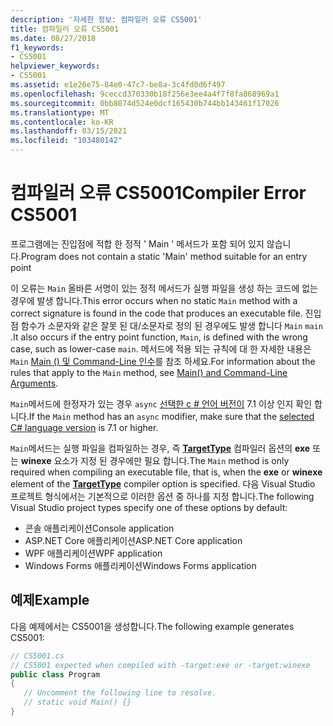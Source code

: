 ```yaml
---
description: '자세한 정보: 컴파일러 오류 CS5001'
title: 컴파일러 오류 CS5001
ms.date: 08/27/2018
f1_keywords:
- CS5001
helpviewer_keywords:
- CS5001
ms.assetid: e1e26e75-84e0-47c7-be8a-3c4fd0d6f497
ms.openlocfilehash: 9ceccd370330b18f256e3ee4a4f7f8fa868969a1
ms.sourcegitcommit: 0bb8074d524e0dcf165430b744bb143461f17026
ms.translationtype: MT
ms.contentlocale: ko-KR
ms.lasthandoff: 03/15/2021
ms.locfileid: "103480142"
---
```

# <a name="compiler-error-cs5001"></a><span data-ttu-id="33c32-103">컴파일러 오류 CS5001</span><span class="sxs-lookup"><span data-stu-id="33c32-103">Compiler Error CS5001</span></span>

<span data-ttu-id="33c32-104">프로그램에는 진입점에 적합 한 정적 ' Main ' 메서드가 포함 되어 있지 않습니다.</span><span class="sxs-lookup"><span data-stu-id="33c32-104">Program does not contain a static 'Main' method suitable for an entry point</span></span>

<span data-ttu-id="33c32-105">이 오류는 `Main` 올바른 서명이 있는 정적 메서드가 실행 파일을 생성 하는 코드에 없는 경우에 발생 합니다.</span><span class="sxs-lookup"><span data-stu-id="33c32-105">This error occurs when no static `Main` method with a correct signature is found in the code that produces an executable file.</span></span> <span data-ttu-id="33c32-106">진입점 함수가 소문자와 같은 잘못 된 대/소문자로 정의 된 경우에도 발생 합니다 `Main` `main` .</span><span class="sxs-lookup"><span data-stu-id="33c32-106">It also occurs if the entry point function, `Main`, is defined with the wrong case, such as lower-case `main`.</span></span> <span data-ttu-id="33c32-107">메서드에 적용 되는 규칙에 대 한 자세한 내용은 `Main` [Main () 및 Command-Line 인수](../programming-guide/main-and-command-args/index.md)를 참조 하세요.</span><span class="sxs-lookup"><span data-stu-id="33c32-107">For information about the rules that apply to the `Main` method, see [Main() and Command-Line Arguments](../programming-guide/main-and-command-args/index.md).</span></span>

<span data-ttu-id="33c32-108">`Main`메서드에 한정자가 있는 경우 `async` [선택한 c # 언어 버전이](../language-reference/configure-language-version.md) 7.1 이상 인지 확인 합니다.</span><span class="sxs-lookup"><span data-stu-id="33c32-108">If the `Main` method has an `async` modifier, make sure that the [selected C# language version](../language-reference/configure-language-version.md) is 7.1 or higher.</span></span>

<span data-ttu-id="33c32-109">`Main`메서드는 실행 파일을 컴파일하는 경우, 즉 [**TargetType**](../language-reference/compiler-options/output.md#targettype) 컴파일러 옵션의 **exe** 또는 **winexe** 요소가 지정 된 경우에만 필요 합니다.</span><span class="sxs-lookup"><span data-stu-id="33c32-109">The `Main` method is only required when compiling an executable file, that is, when the **exe** or **winexe** element of the [**TargetType**](../language-reference/compiler-options/output.md#targettype) compiler option is specified.</span></span> <span data-ttu-id="33c32-110">다음 Visual Studio 프로젝트 형식에서는 기본적으로 이러한 옵션 중 하나를 지정 합니다.</span><span class="sxs-lookup"><span data-stu-id="33c32-110">The following Visual Studio project types specify one of these options by default:</span></span>

- <span data-ttu-id="33c32-111">콘솔 애플리케이션</span><span class="sxs-lookup"><span data-stu-id="33c32-111">Console application</span></span>
- <span data-ttu-id="33c32-112">ASP.NET Core 애플리케이션</span><span class="sxs-lookup"><span data-stu-id="33c32-112">ASP.NET Core application</span></span>
- <span data-ttu-id="33c32-113">WPF 애플리케이션</span><span class="sxs-lookup"><span data-stu-id="33c32-113">WPF application</span></span>
- <span data-ttu-id="33c32-114">Windows Forms 애플리케이션</span><span class="sxs-lookup"><span data-stu-id="33c32-114">Windows Forms application</span></span>

## <a name="example"></a><span data-ttu-id="33c32-115">예제</span><span class="sxs-lookup"><span data-stu-id="33c32-115">Example</span></span>

<span data-ttu-id="33c32-116">다음 예제에서는 CS5001을 생성합니다.</span><span class="sxs-lookup"><span data-stu-id="33c32-116">The following example generates CS5001:</span></span>
  
```csharp
// CS5001.cs
// CS5001 expected when compiled with -target:exe or -target:winexe
public class Program
{
   // Uncomment the following line to resolve.
   // static void Main() {}
}
```  
